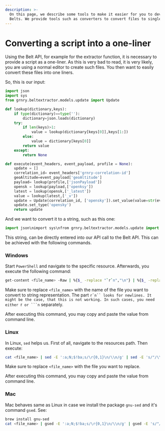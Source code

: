```yaml
---
description: >-
  On this page, we describe some tools to make it easier for you to develop with
  Belts. We provide tools such as converters to convert files to single lines.
---
```


# Converting a script into a one-liner

Using the Belt API, for example for the extractor function, it is necessary to provide a script as a one-liner. As this is very bad to read, it is very likely, you are using a normal editor to create such files. You then want to easily convert these files into one liners.

So, this is our input:

```python
import json
import sys
from grnry.beltextractor.models.update import Update

def lookup(dictionary,keys):
    if type(dictionary)==type(''):
        dictionary=json.loads(dictionary)
    try:
        if len(keys)>1:
            value = lookup(dictionary[keys[0]],keys[1:])
        else:
            value = dictionary[keys[0]]
        return value
    except:
        return None

def execute(event_headers, event_payload, profile = None):
    update = []
    correlation_id= event_headers['grnry-correlation-id']
    geoAltitude=event_payload['geoAltitude']
    payload= lookup(profile,['jsonPayload'])
    opensk = lookup(payload,['openksy'])
    latest = lookup(opensk,['_latest'])
    value = lookup(latest,['_v'])
    update = Update(correlation_id, ['opensky']).set_value(value=str(event_payload['geoAltitude']),_in=int(event_payload['lastContact']), reader='_all')
    update.set_type('opensky')
    return update
```

And we want to convert it to a string, such as this one:

```python
import json\nimport sys\nfrom grnry.beltextractor.models.update import Update\n\ndef lookup(dictionary,keys):\n    if type(dictionary)==type(''):\n        dictionary=json.loads(dictionary)\n    try:\n        if len(keys)>1:\n            value = lookup(dictionary[keys[0]],keys[1:])\n        else:\n            value = dictionary[keys[0]]\n        return value\n    except:\n        return None\n\ndef execute(event_headers, event_payload, profile = None):\n    update = []\n    correlation_id= event_headers['grnry-correlation-id']\n    geoAltitude=event_payload['geoAltitude']\n    payload= lookup(profile,['jsonPayload'])\n    opensk = lookup(payload,['openksy'])\n    latest = lookup(opensk,['_latest'])\n    value = lookup(latest,['_v'])\n    update = Update(correlation_id, ['opensky']).set_value(value=str(event_payload['geoAltitude']),_in=int(event_payload['lastContact']), reader='_all')\n    update.set_type('opensky')\n    return update
```

This string, can be directly entered into our API call to the Belt API. This can be achieved with the following commands.

### Windows

Start `PowerShell` and navigate to the specific resource. Afterwards, you execute the following command:

```bash
get-content <file_name> -Raw | %{$_ -replace "`r`n","\n"} | %{$_ -replace "`"","\\`""}
```

Make sure to replace `<file_name>` with the name of the file you want to convert to string representation. The part ```r`n`` looks for newlines. It might be the case, that this is not working. In such cases, you need either ```r`` or ```n`` separately.

After executing this command, you may copy and paste the value from command line.

### Linux

In Linux, `sed` helps us. First of all, navigate to the resources path. Then execute:

```bash
cat <file_name> | sed -E ':a;N;$!ba;s/\r{0,1}\n/\\n/g' | sed -E 's/"/\\\\"/g'
```

Make sure to replace `<file_name>` with the file you want to replace.

After executing this command, you may copy and paste the value from command line.

### Mac

Mac behaves same as Linux in case we install the package `gnu-sed` and it's command `gsed`. See:

```bash
brew install gnu-sed
cat <file_name> | gsed -E ':a;N;$!ba;s/\r{0,1}\n/\\n/g' | gsed -E 's/"/\\\\"/g'
```


